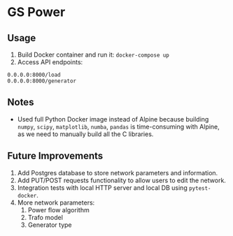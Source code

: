 # GS Power

## Usage

1. Build Docker container and run it: `docker-compose up`
1. Access API endpoints:
```
0.0.0.0:8000/load
0.0.0.0:8000/generator
```

## Notes

- Used full Python Docker image instead of Alpine because building `numpy`, 
`scipy`, `matplotlib`, `numba`, `pandas` is time-consuming with Alpine, as we 
need to manually build all the C libraries.

## Future Improvements

1. Add Postgres database to store network parameters and information.
1. Add PUT/POST requests functionality to allow users to edit the network.
1. Integration tests with local HTTP server and local DB using `pytest-docker`.
1. More network parameters: 
    1. Power flow algorithm
    1. Trafo model
    1. Generator type
